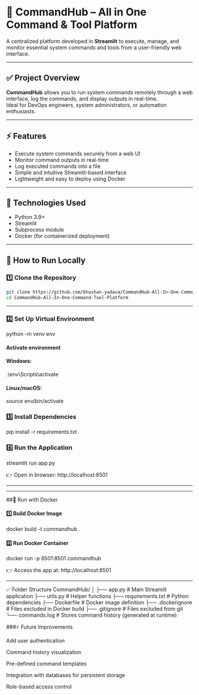 # 🚀 CommandHub – All in One Command & Tool Platform

A centralized platform developed in **Streamlit** to execute, manage, and monitor essential system commands and tools from a user-friendly web interface.

---

## ✅ Project Overview

**CommandHub** allows you to run system commands remotely through a web interface, log the commands, and display outputs in real-time.  
Ideal for DevOps engineers, system administrators, or automation enthusiasts.

---

## ⚡ Features

- Execute system commands securely from a web UI
- Monitor command outputs in real-time
- Log executed commands into a file
- Simple and intuitive Streamlit-based interface
- Lightweight and easy to deploy using Docker

---

## 🚧 Technologies Used

- Python 3.9+
- Streamlit
- Subprocess module
- Docker (for containerized deployment)

---

## 🚀 How to Run Locally

### 1️⃣ Clone the Repository

```bash
git clone https://github.com/bhushan-yadava/CommandHub-All-In-One-Command-Tool-Platform.git
cd CommandHub-All-In-One-Command-Tool-Platform

```
---
### 2️⃣ Set Up Virtual Environment

python -m venv env
#### Activate environment

#### Windows:

.\env\Scripts\activate

#### Linux/macOS:
source env/bin/activate

### 3️⃣ Install Dependencies
pip install -r requirements.txt


### 4️⃣ Run the Application
streamlit run app.py


👉 Open in browser:
http://localhost:8501

---

---

##🐳 Run with Docker

#### 1️⃣ Build Docker Image
docker build -t commandhub .

#### 2️⃣ Run Docker Container
docker run -p 8501:8501 commandhub


👉 Access the app at:
http://localhost:8501

---

✅ Folder Structure
CommandHub/
│
├── app.py                  # Main Streamlit application
├── utils.py                # Helper functions
├── requirements.txt        # Python dependencies
├── Dockerfile               # Docker image definition
├── .dockerignore            # Files excluded in Docker build
├── .gitignore               # Files excluded from git
└── commands.log            # Stores command history (generated at runtime)


###⚡ Future Improvements

Add user authentication

Command history visualization

Pre-defined command templates

Integration with databases for persistent storage

Role-based access control

